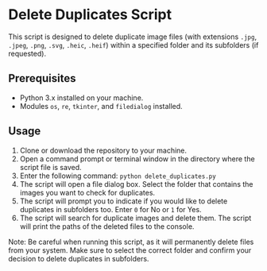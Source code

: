 # Delete Duplicates Script

This script is designed to delete duplicate image files (with extensions `.jpg`, `.jpeg`, `.png`, `.svg`, `.heic`, `.heif`) within a specified folder and its subfolders (if requested).

## Prerequisites

- Python 3.x installed on your machine.
- Modules `os`, `re`, `tkinter`, and `filedialog` installed.

## Usage

1. Clone or download the repository to your machine.
2. Open a command prompt or terminal window in the directory where the script file is saved.
3. Enter the following command: `python delete_duplicates.py`
4. The script will open a file dialog box. Select the folder that contains the images you want to check for duplicates.
5. The script will prompt you to indicate if you would like to delete duplicates in subfolders too. Enter `0` for No or `1` for Yes.
6. The script will search for duplicate images and delete them. The script will print the paths of the deleted files to the console.

Note: Be careful when running this script, as it will permanently delete files from your system. Make sure to select the correct folder and confirm your decision to delete duplicates in subfolders.
